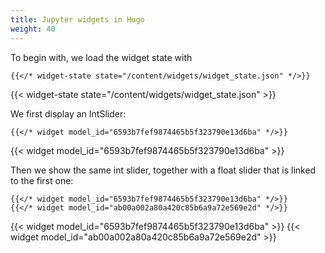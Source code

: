 ```yaml
---
title: Jupyter widgets in Hugo
weight: 40
---
```


To begin with, we load the widget state with
```
{{</* widget-state state="/content/widgets/widget_state.json" */>}}
```

{{< widget-state state="/content/widgets/widget_state.json" >}}

We first display an IntSlider:

```
{{</* widget model_id="6593b7fef9874465b5f323790e13d6ba" */>}}
```

{{< widget model_id="6593b7fef9874465b5f323790e13d6ba" >}}

Then we show the same int slider, together with a float slider that is linked to the first one:

```
{{</* widget model_id="6593b7fef9874465b5f323790e13d6ba" */>}}
{{</* widget model_id="ab00a002a80a420c85b6a9a72e569e2d" */>}}
```

{{< widget model_id="6593b7fef9874465b5f323790e13d6ba" >}}
{{< widget model_id="ab00a002a80a420c85b6a9a72e569e2d" >}}
